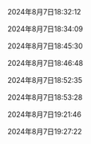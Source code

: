 2024年8月7日18:32:12

2024年8月7日18:34:09

2024年8月7日18:45:30

2024年8月7日18:46:48

2024年8月7日18:52:35

2024年8月7日18:53:28

2024年8月7日19:21:46

2024年8月7日19:27:22

